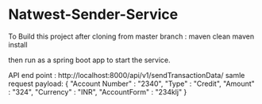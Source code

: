 # Natwest-Sender-Service

To Build this project after cloning from master branch
: maven clean
  maven install
 
then run as a spring boot app to start the service.

API end point : http://localhost:8000/api/v1/sendTransactionData/
samle request payload: 
{
    "Account Number" : "2340",
    "Type" : "Credit",
    "Amount" : "324",
    "Currency" : "INR",
	  "AccountForm" : "234klj"
} 
